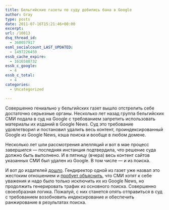 ```yaml
---
title: Бельгийские газеты по суду добились бана в Google
author: Gray
type: posts
date: 2011-07-16T15:21:46+00:00
excerpt:
url: /10813
dsq_thread_id:
  - 360057917
esml_socialcount_LAST_UPDATED:
  - 1497226450
essb_cache_expire:
  - 1616588732
essb_c_google:
  - 4
essb_c_total:
  - 4
categories:
  - Uncategorized

---
```








Совершенно гениально у бельгийских газет вышло отстрелить себе достаточно серьезные органы. Несколько лет назад группа бельгийских СМИ подала в суд на Google с требованием запретить использовать материалы их изданий в Google News. Суд это требование удовлетворил и постановил удалить весь контент, проиндексированный Google из Google News, кэша поиска и вообще в любом домене.

Несколько лет шли рассмотрения апелляций и вот в мае процесс завершился — последняя инстанция подтвердила, что решение суда должно быть выполнено. И в пятницу (вчера) весь контент сайтов указанных СМИ был удален из Google. В том числе — и из поиска.

И вот до издателей [дошло][1]. Гендиректор одной из газет уже назвал это жестоким отношением и [пробует объяснить][2], что СМИ хотят к себе уважения и надо было только исключить их из Google News, но продолжить генерировать трафик из основного поиска. Совершенно своеобразная логика. Пожалуй, с них станется опять отправиться в суд с требованием возобновить индексирование и обеспечить ранжирование в результатах поиска.

 [1]: http://www.lalibre.be/societe/cyber/article/673493/lalibrebe-n-est-plus-referencee-sur-google.html
 [2]: http://www.lalibre.be/societe/cyber/article/673478/attitude-brutale-de-google.html